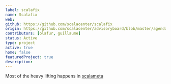 ```yaml
---
label: scalafix
name: Scalafix
web:
github: https://github.com/scalacenter/scalafix
origin: https://github.com/scalacenter/advisoryboard/blob/master/agendas/001-2016-q2.md
contributors: [olafur, guillaume]
status: Active
type: project
active: true
home: false
featuredProject: true
description:
---
```

Most of the heavy lifting happens in [scalameta](https://github.com/scalameta/scalameta)
